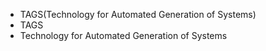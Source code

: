 - TAGS(Technology for Automated Generation of Systems)
- TAGS
- Technology for Automated Generation of Systems